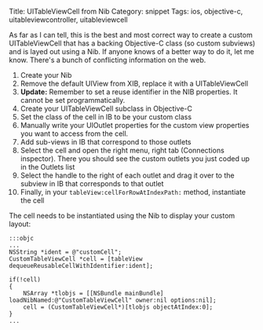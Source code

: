Title: UITableViewCell from Nib
Category: snippet
Tags: ios, objective-c, uitableviewcontroller, uitableviewcell

As far as I can tell, this is the best and most correct way to create a custom UITableViewCell that has a backing Objective-C class (so custom subviews) and is layed out using a Nib.  If anyone knows of a better way to do it, let me know.  There's a bunch of conflicting information on the web.

<!-- more -->

1.	Create your Nib
2.	Remove the default UIView from XIB, replace it with a UITableViewCell
3.	**Update:** Remember to set a reuse identifier in the NIB properties.  It cannot be set programmatically.
3.	Create your UITableViewCell subclass in Objective-C
4.	Set the class of the cell in IB to be your custom class
5.	Manually write your UIOutlet properties for the custom view properties you want to access from the cell.
6.	Add sub-views in IB that correspond to those outlets
7.	Select the cell and open the right menu, right tab (Connections inspector).  There you should see the custom outlets you just coded up in the Outlets list
8.	Select the handle to the right of each outlet and drag it over to the subview in IB that corresponds to that outlet
9.	Finally, in your `tableView:cellForRowAtIndexPath:` method, instantiate the cell

The cell needs to be instantiated using the Nib to display your custom layout:

	:::objc
	...
	NSString *ident = @"customCell";
	CustomTableViewCell *cell = [tableView dequeueReusableCellWithIdentifier:ident];

	if(!cell)
	{
		NSArray *tlobjs = [[NSBundle mainBundle] loadNibNamed:@"CustomTableViewCell" owner:nil options:nil];
		cell = (CustomTableViewCell*)[tlobjs objectAtIndex:0];
	}
	...
